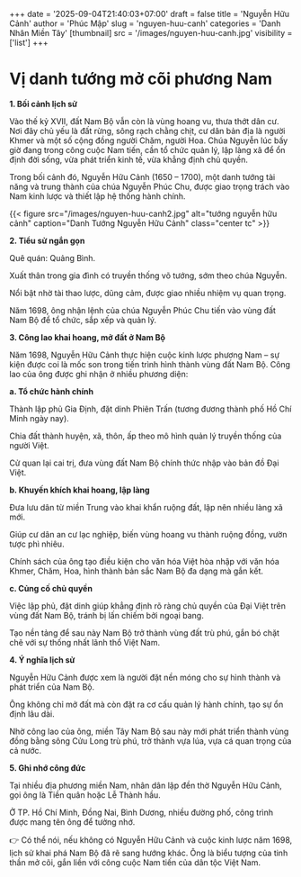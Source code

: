 +++
date = '2025-09-04T21:40:03+07:00'
draft = false
title = 'Nguyễn Hữu Cảnh'
author = 'Phúc Mập'
slug = 'nguyen-huu-canh'
categories = 'Danh Nhân Miền Tây'
[thumbnail] 
    src = '/images/nguyen-huu-canh.jpg'
    visibility = ['list']
+++

# Vị danh tướng mở cõi phương Nam
**1. Bối cảnh lịch sử**

Vào thế kỷ XVII, đất Nam Bộ vẫn còn là vùng hoang vu, thưa thớt dân cư. Nơi đây chủ yếu là đất rừng, sông rạch chằng chịt, cư dân bản địa là người Khmer và một số cộng đồng người Chăm, người Hoa. Chúa Nguyễn lúc bấy giờ đang trong công cuộc Nam tiến, cần tổ chức quản lý, lập làng xã để ổn định đời sống, vừa phát triển kinh tế, vừa khẳng định chủ quyền.<!--more-->

Trong bối cảnh đó, Nguyễn Hữu Cảnh (1650 – 1700), một danh tướng tài năng và trung thành của chúa Nguyễn Phúc Chu, được giao trọng trách vào Nam kinh lược và thiết lập hệ thống hành chính.

{{< figure src="/images/nguyen-huu-canh2.jpg" alt="tướng nguyễn hữu cảnh" caption="Danh Tướng Nguyễn Hữu Cảnh" class="center tc" >}}

**2. Tiểu sử ngắn gọn**

Quê quán: Quảng Bình.

Xuất thân trong gia đình có truyền thống võ tướng, sớm theo chúa Nguyễn.

Nổi bật nhờ tài thao lược, dũng cảm, được giao nhiều nhiệm vụ quan trọng.

Năm 1698, ông nhận lệnh của chúa Nguyễn Phúc Chu tiến vào vùng đất Nam Bộ để tổ chức, sắp xếp và quản lý.

**3. Công lao khai hoang, mở đất ở Nam Bộ**

Năm 1698, Nguyễn Hữu Cảnh thực hiện cuộc kinh lược phương Nam – sự kiện được coi là mốc son trong tiến trình hình thành vùng đất Nam Bộ. Công lao của ông được ghi nhận ở nhiều phương diện:

**a. Tổ chức hành chính**

Thành lập phủ Gia Định, đặt dinh Phiên Trấn (tương đương thành phố Hồ Chí Minh ngày nay).

Chia đất thành huyện, xã, thôn, ấp theo mô hình quản lý truyền thống của người Việt.

Cử quan lại cai trị, đưa vùng đất Nam Bộ chính thức nhập vào bản đồ Đại Việt.

**b. Khuyến khích khai hoang, lập làng**

Đưa lưu dân từ miền Trung vào khai khẩn ruộng đất, lập nên nhiều làng xã mới.

Giúp cư dân an cư lạc nghiệp, biến vùng hoang vu thành ruộng đồng, vườn tược phì nhiêu.

Chính sách của ông tạo điều kiện cho văn hóa Việt hòa nhập với văn hóa Khmer, Chăm, Hoa, hình thành bản sắc Nam Bộ đa dạng mà gắn kết.

**c. Củng cố chủ quyền**

Việc lập phủ, đặt dinh giúp khẳng định rõ ràng chủ quyền của Đại Việt trên vùng đất Nam Bộ, tránh bị lấn chiếm bởi ngoại bang.

Tạo nền tảng để sau này Nam Bộ trở thành vùng đất trù phú, gắn bó chặt chẽ với sự thống nhất lãnh thổ Việt Nam.

**4. Ý nghĩa lịch sử**

Nguyễn Hữu Cảnh được xem là người đặt nền móng cho sự hình thành và phát triển của Nam Bộ.

Ông không chỉ mở đất mà còn đặt ra cơ cấu quản lý hành chính, tạo sự ổn định lâu dài.

Nhờ công lao của ông, miền Tây Nam Bộ sau này mới phát triển thành vùng đồng bằng sông Cửu Long trù phú, trở thành vựa lúa, vựa cá quan trọng của cả nước.

**5. Ghi nhớ công đức**

Tại nhiều địa phương miền Nam, nhân dân lập đền thờ Nguyễn Hữu Cảnh, gọi ông là Tiền quân hoặc Lễ Thành hầu.

Ở TP. Hồ Chí Minh, Đồng Nai, Bình Dương, nhiều đường phố, công trình được mang tên ông để tưởng nhớ.

👉 Có thể nói, nếu không có Nguyễn Hữu Cảnh và cuộc kinh lược năm 1698, lịch sử khai phá Nam Bộ đã rẽ sang hướng khác. Ông là biểu tượng của tinh thần mở cõi, gắn liền với công cuộc Nam tiến của dân tộc Việt Nam.
